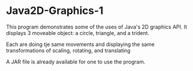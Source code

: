 # Java2D-Graphics-1

This program demonstrates some of the uses of Java's 2D graphics API.
It displays 3 moveable object: a circle, triangle, and a trident.

Each are doing tje same movements and displaying the same transformations of scaling, rotating, and translating

A JAR file is already available for one to use the program.

